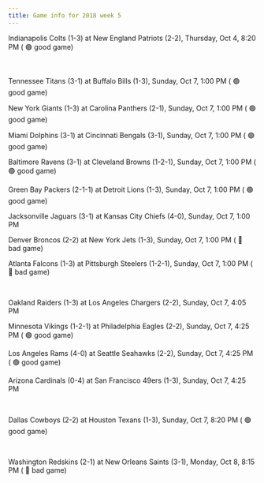 ```yaml
---
title: Game info for 2018 week 5
---
```

Indianapolis Colts (1-3) at New England Patriots (2-2), Thursday, Oct 4, 8:20 PM (	:green_circle: good game)


<br/>

Tennessee Titans (3-1) at Buffalo Bills (1-3), Sunday, Oct 7, 1:00 PM (	:green_circle: good game)

New York Giants (1-3) at Carolina Panthers (2-1), Sunday, Oct 7, 1:00 PM (	:green_circle: good game)

Miami Dolphins (3-1) at Cincinnati Bengals (3-1), Sunday, Oct 7, 1:00 PM (	:green_circle: good game)

Baltimore Ravens (3-1) at Cleveland Browns (1-2-1), Sunday, Oct 7, 1:00 PM (	:green_circle: good game)

Green Bay Packers (2-1-1) at Detroit Lions (1-3), Sunday, Oct 7, 1:00 PM (	:green_circle: good game)

Jacksonville Jaguars (3-1) at Kansas City Chiefs (4-0), Sunday, Oct 7, 1:00 PM

Denver Broncos (2-2) at New York Jets (1-3), Sunday, Oct 7, 1:00 PM (	:red_circle: bad game)

Atlanta Falcons (1-3) at Pittsburgh Steelers (1-2-1), Sunday, Oct 7, 1:00 PM (	:red_circle: bad game)


<br/>

Oakland Raiders (1-3) at Los Angeles Chargers (2-2), Sunday, Oct 7, 4:05 PM

Minnesota Vikings (1-2-1) at Philadelphia Eagles (2-2), Sunday, Oct 7, 4:25 PM (	:green_circle: good game)

Los Angeles Rams (4-0) at Seattle Seahawks (2-2), Sunday, Oct 7, 4:25 PM (	:green_circle: good game)

Arizona Cardinals (0-4) at San Francisco 49ers (1-3), Sunday, Oct 7, 4:25 PM


<br/>

Dallas Cowboys (2-2) at Houston Texans (1-3), Sunday, Oct 7, 8:20 PM (	:green_circle: good game)


<br/>

Washington Redskins (2-1) at New Orleans Saints (3-1), Monday, Oct 8, 8:15 PM (	:red_circle: bad game)

